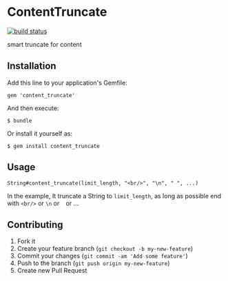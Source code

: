 # ContentTruncate

[![build status](https://secure.travis-ci.org/zlx/content-truncate.png)](https://travis-ci.org/zlx/content-truncate)

smart truncate for content

## Installation

Add this line to your application's Gemfile:

    gem 'content_truncate'

And then execute:

    $ bundle

Or install it yourself as:

    $ gem install content_truncate

## Usage

    String#content_truncate(limit_length, "<br/>", "\n", " ", ...)

In the example, It truncate a String to `limit_length`, as long as possible end with `<br/>` or `\n` or ` `  or ...

## Contributing

1. Fork it
2. Create your feature branch (`git checkout -b my-new-feature`)
3. Commit your changes (`git commit -am 'Add some feature'`)
4. Push to the branch (`git push origin my-new-feature`)
5. Create new Pull Request
